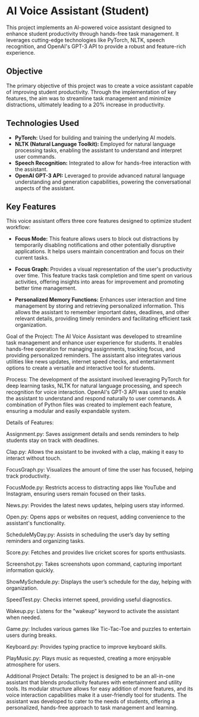 # AI Voice Assistant (Student)

This project implements an AI-powered voice assistant designed to enhance student productivity through hands-free task management.  It leverages cutting-edge technologies like PyTorch, NLTK, speech recognition, and OpenAI's GPT-3 API to provide a robust and feature-rich experience.

## Objective

The primary objective of this project was to create a voice assistant capable of improving student productivity.  Through the implementation of key features, the aim was to streamline task management and minimize distractions, ultimately leading to a 20% increase in productivity.

## Technologies Used

* **PyTorch:** Used for building and training the underlying AI models.
* **NLTK (Natural Language Toolkit):** Employed for natural language processing tasks, enabling the assistant to understand and interpret user commands.
* **Speech Recognition:** Integrated to allow for hands-free interaction with the assistant.
* **OpenAI GPT-3 API:** Leveraged to provide advanced natural language understanding and generation capabilities, powering the conversational aspects of the assistant.

## Key Features

This voice assistant offers three core features designed to optimize student workflow:

* **Focus Mode:**  This feature allows users to block out distractions by temporarily disabling notifications and other potentially disruptive applications.  It helps users maintain concentration and focus on their current tasks.

* **Focus Graph:**  Provides a visual representation of the user's productivity over time.  This feature tracks task completion and time spent on various activities, offering insights into areas for improvement and promoting better time management.

* **Personalized Memory Functions:**  Enhances user interaction and time management by storing and retrieving personalized information.  This allows the assistant to remember important dates, deadlines, and other relevant details, providing timely reminders and facilitating efficient task organization.

Goal of the Project: The AI Voice Assistant was developed to streamline task management and enhance user experience for students. It enables hands-free operation for managing assignments, tracking focus, and providing personalized reminders. The assistant also integrates various utilities like news updates, internet speed checks, and entertainment options to create a versatile and interactive tool for students.

Process: The development of the assistant involved leveraging PyTorch for deep learning tasks, NLTK for natural language processing, and speech recognition for voice interaction. OpenAI's GPT-3 API was used to enable the assistant to understand and respond naturally to user commands. A combination of Python files was created to implement each feature, ensuring a modular and easily expandable system.

Details of Features:

Assignment.py: Saves assignment details and sends reminders to help students stay on track with deadlines.

Clap.py: Allows the assistant to be invoked with a clap, making it easy to interact without touch.

FocusGraph.py: Visualizes the amount of time the user has focused, helping track productivity.

FocusMode.py: Restricts access to distracting apps like YouTube and Instagram, ensuring users remain focused on their tasks.

News.py: Provides the latest news updates, helping users stay informed.

Open.py: Opens apps or websites on request, adding convenience to the assistant's functionality.

ScheduleMyDay.py: Assists in scheduling the user’s day by setting reminders and organizing tasks.

Score.py: Fetches and provides live cricket scores for sports enthusiasts.

Screenshot.py: Takes screenshots upon command, capturing important information quickly.

ShowMySchedule.py: Displays the user’s schedule for the day, helping with organization.

SpeedTest.py: Checks internet speed, providing useful diagnostics.

Wakeup.py: Listens for the "wakeup" keyword to activate the assistant when needed.

Game.py: Includes various games like Tic-Tac-Toe and puzzles to entertain users during breaks.

Keyboard.py: Provides typing practice to improve keyboard skills.

PlayMusic.py: Plays music as requested, creating a more enjoyable atmosphere for users.

Additional Project Details: The project is designed to be an all-in-one assistant that blends productivity features with entertainment and utility tools. Its 
modular structure allows for easy addition of more features, and its voice interaction capabilities make it a user-friendly tool for students. The assistant was 
developed to cater to the needs of students, offering a personalized, hands-free approach to task management and learning.
